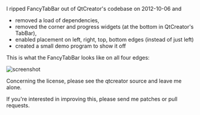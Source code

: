 I ripped FancyTabBar out of QtCreator's codebase on 2012-10-06 and

 - removed a load of dependencies,
 - removed the corner and progress widgets (at the bottom in QtCreator's TabBar),
 - enabled placement on left, right, top, bottom edges (instead of just left)
 - created a small demo program to show it off

This is what the FancyTabBar looks like on all four edges:

![screenshot](https://raw.github.com/benadler/FancyTabBar/master/screenshot.png "Screenshot")

Concerning the license, please see the qtcreator source and leave me alone.

If you're interested in improving this, please send me patches or pull requests.
